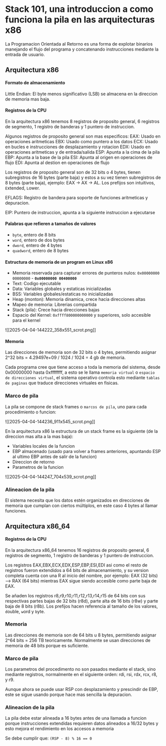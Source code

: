 # Stack 101, una introduccion a como funciona la pila en las arquitecturas x86 


La Programacion Orientada al Retorno es una forma de explotar binarios manejando el flujo del programa y concatenando instrucciones mediante la entrada de usuario.

## Arquitectura x86

#### Formato de almacenamiento
Little Endian: El byte menos significativo (LSB) se almacena en la direccion de memoria mas baja.
#### Registros de la CPU
En la arquitectura x86 tenemos 8 registros de proposito general, 6 registros de segmento, 1 registro de banderas y 1 puntero de instruccion.

Algunos registros de proposito general son mas especificos:
EAX: Usado en operaciones aritmeticas
EBX: Usado como puntero a los datos
ECX: Usado en bucles e instrucciones de desplazamiento y rotacion
EDX: Usado en operaciones aritmeticas y de entrada/salida
ESP: Apunta a la cima de la pila
EBP: Apunta a la base de la pila
ESI: Apunta al origen en operaciones de flujo
EDI: Apunta al destion en operaciones de flujo

Los registros de proposito general son de 32 bits o 4 bytes, tienen subregistros de 16 bytes (parte baja) y estos a su vez tienen subregistros de 8 bytes (parte baja), ejemplo: EAX -> AX -> AL. Los prefijos son intuitivos, `E`xtended, `L`ower.

EFLAGS: Registro de bandera para soporte de funciones aritmeticas y depuracion.

EIP: Puntero de instruccion, apunta a la siguiente instruccion a ejecutarse

#### Palabras que refieren a tamaños de valores
- `byte`, entero de 8 bits
- `word`, entero de dos bytes
- `dword`, entero de 4 bytes
- `quadword`, entero de 8 bytes

#### Estructura de memoria de un program en Linux x86
- Memoria reservada para capturar errores de punteros nulos: `0x00000000 00000000` - **`0x00000000 00400000`**
- Text: Codigo ejecutable
- Data: Variables globales y estaticas inicializadas
- BSS: Variables globales/estaticas no inicializadas
- Heap (monton): Memoria dinamica, crece hacia direcciones altas
- Mapeo de memoria: Librerias compartida
- Stack (pila): Crece hacia direcciones bajas
- Espacio del Kernel: `0xffff800000000000` y superiores, solo accesible para el kernel
  
 ![[2025-04-04-144222_358x551_scrot.png]]
  
#### Memoria 

 Las direcciones de memoria son de 32 bits o 4 bytes, permitiendo asignar 2^32 bits = 4.29497e+09 / 1024 / 1024 = 4 gb de memoria.

 Cada programa cree que tiene acceso a toda la memoria del sistema, desde 0x00000000 hasta 0xffffffff, a esto se le llama `memoria virtual` o `espacio de direcciones virtual`, el sistema operativo controla esto mediante `tablas de paginas` que traduce direcciones virtuales en fisicas.

### Marco de pila

La pila se compone de stack frames o `marcos de pila`, uno para cada procedimiento o funcion:

![[2025-04-04-144236_911x545_scrot.png]]

En la arquitectura x86 la estructura de un stack frame es la siguiente (de la direccion mas alta a la mas baja):
- Variables locales de la funcion
- EBP almacenado (usado para volver a frames anteriores, apuntando ESP al ultimo EBP antes de salir de la funcion)
- Direccion de retorno
- Parametros de la funcion

![[2025-04-04-144247_704x539_scrot.png]]

### Alineacion de la pila

El sistema necesita que los datos estén organizados en direcciones de memoria que cumplan con ciertos múltiplos, en este caso 4 bytes al llamar funciones.


## Arquitectura x86_64

#### Registros de la CPU

En la arquitectura x86_64 tenemos 16 registros de proposito general, 6 registros de segmento, 1 registro de banderas y 1 puntero de instruccion.

Los registros EAX,EBX,ECX,EDX,ESP,EBP,ESI,EDI  asi como el resto de registros fueron extendidos a 64 bits de almacenamiento, y su version completa cuenta con una R al inicio del nombre, por ejemplo: EAX (32 bits) --> RAX (64 bits) mientras EAX sigue siendo accesible como parte baja de EAX.

Se añaden los registros r8,r9,r10,r11,r12,r13,r14,r15 de 64 bits con sus respectivas partes bajas de 32 bits (r8d), parte alta de 16 bits (r8w) y parte baja de 8 bits (r8b). Los prefijos hacen referencia al tamaño de los valores, `d`ouble, `w`ord y `b`yte.

### Memoria

 Las direcciones de memoria son de 64 bits u 8 bytes, permitiendo asignar 2^64 bits = 256 TB teoricamente. Normalmente se usan direcciones de memoria de 48 bits porque es suficiente.
 
### Marco de pila

Los parametros del procedimento no son pasados mediante el stack, sino mediante registros, normalmente en el siguiente orden: rdi, rsi, rdx, rcx, r8, y r9. 

Aunque ahora se puede usar RSP con desplazamiento y prescindir de EBP, este se sigue usando porque hace mas sencilla la depuracion.
 
### Alineacion de la pila

La pila debe estar alineada a 16 bytes antes de una llamada a funcion porque instrucciones extendidas requieren datos alineados a 16/32 bytes y esto mejora el rendimiento en los accesos a memoria

Se debe cumplir que: `(RSP - 8) % 16 == 0`
